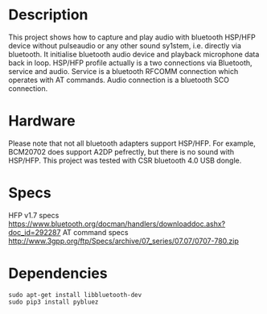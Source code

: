 # Description
This project shows how to capture and play audio with bluetooth HSP/HFP device without pulseaudio or any other sound sy1stem, i.e. directly via bluetooth. It initialise bluetooth audio device and playback microphone data back in loop.
HSP/HFP profile actually is a two connections via Bluetooth, service and audio. Service is a bluetooth RFCOMM connection which operates with AT commands. Audio connection is a bluetooth SCO connection.

# Hardware
Please note that not all bluetooth adapters support HSP/HFP. For example, BCM20702 does support A2DP pefrectly, but there is no sound with HSP/HFP. This project was tested with CSR bluetooth 4.0 USB dongle.

# Specs
HFP v1.7 specs https://www.bluetooth.org/docman/handlers/downloaddoc.ashx?doc_id=292287
AT command specs http://www.3gpp.org/ftp/Specs/archive/07_series/07.07/0707-780.zip

# Dependencies
```
sudo apt-get install libbluetooth-dev
sudo pip3 install pybluez
```


